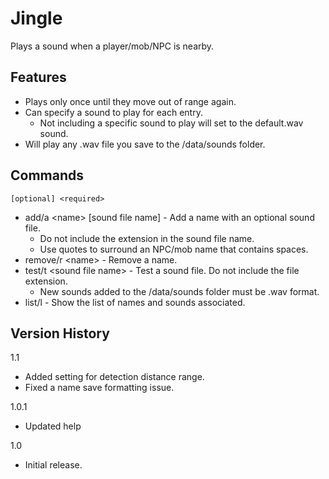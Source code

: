 # Jingle #

Plays a sound when a player/mob/NPC is nearby.

## Features ##
 - Plays only once until they move out of range again.
 - Can specify a sound to play for each entry.
   - Not including a specific sound to play will set to the default.wav sound.
 - Will play any .wav file you save to the /data/sounds folder.
  
## Commands ##
`[optional] <required>`
 - add/a \<name> [sound file name] - Add a name with an optional sound file.
   - Do not include the extension in the sound file name.
   - Use quotes to surround an NPC/mob name that contains spaces.
 - remove/r \<name> - Remove a name.
 - test/t \<sound file name> - Test a sound file. Do not include the file extension.
   - New sounds added to the /data/sounds folder must be .wav format.
 - list/l - Show the list of names and sounds associated.

## Version History ##

1.1
- Added setting for detection distance range.
- Fixed a name save formatting issue.

1.0.1
- Updated help

1.0
- Initial release.
